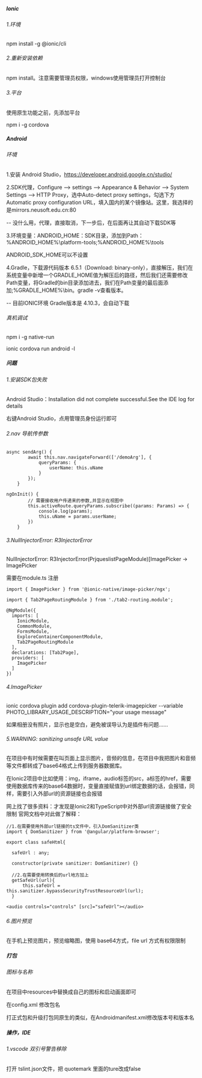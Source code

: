 ##### Ionic

###### 1.环境

npm install -g @ionic/cli



###### 2.重新安装依赖

npm install。注意需要管理员权限，windows使用管理员打开控制台



###### 3.平台

使用原生功能之前，先添加平台

npm i -g cordova





##### Android

###### 环境

1.安装 Android Studio，https://developer.android.google.cn/studio/

2.SDK代理，Configure –> settings –> Appearance & Behavior –> System Settings –> HTTP Proxy，选中Auto-detect proxy settings，勾选下方Automatic proxy configuration URL，填入国内的某个镜像站。这里，我选择的是mirrors.neusoft.edu.cn:80

-- 没什么用，代理，直接取消，下一步后，在后面再让其自动下载SDK等

3.环境变量：ANDROID_HOME：SDK目录，添加到Path：%ANDROID_HOME%\platform-tools;%ANDROID_HOME%\tools

ANDROID_SDK_HOME可以不设置

4.Gradle，下载源代码版本 6.5.1（Download: binary-only），直接解压，我们在系统变量中新增一个GRADLE_HOME值为解压后的路径，然后我们还需要修改Path变量，将Gradle的bin目录添加进去，我们在Path变量的最后面添加;%GRADLE_HOME%\bin。gradle -v查看版本。

-- 目前IONIC环境 Gradle版本是 4.10.3，会自动下载



###### 真机调试

npm i -g native-run

ionic cordova run android -l



##### 问题

###### 1.安装SDK包失败

Android Studio：Installation did not complete successful.See the IDE log for details

右键Android Studio，点用管理员身份运行即可



###### 2.nav 导航传参数

```
async sendArg() {
        await this.nav.navigateForward(['/demoArg'], {
            queryParams: {
                userName: this.uName
            }
        });
    }
```

```
ngOnInit() {
        // 需要接收用户传递来的参数,并显示在视图中
        this.activeRoute.queryParams.subscribe((params: Params) => {
            console.log(params);
            this.uName = params.userName;
        })
    }
```

###### 3.NullInjectorError: R3InjectorError

NullInjectorError: R3InjectorError(PrjqueslistPageModule)[ImagePicker -> ImagePicker

需要在module.ts 注册

```
import { ImagePicker } from '@ionic-native/image-picker/ngx';

import { Tab2PageRoutingModule } from './tab2-routing.module';

@NgModule({
  imports: [
    IonicModule,
    CommonModule,
    FormsModule,
    ExploreContainerComponentModule,
    Tab2PageRoutingModule
  ],
  declarations: [Tab2Page],
  providers: [
    ImagePicker
  ]
})
```



###### 4.ImagePicker

ionic cordova plugin add cordova-plugin-telerik-imagepicker --variable PHOTO_LIBRARY_USAGE_DESCRIPTION="your usage message"

如果相册没有照片，显示也是空白，避免被误导认为是插件有问题......



###### 5.WARNING: sanitizing unsafe URL value

在项目中有时候需要在叫页面上显示图片，音频的信息，在项目中我把图片和音频等文件都转成了base64格式上传到服务器数据库。

在Ionic2项目中比如使用：img，iframe，audio标签的src，a标签的href，需要使用数据库传来的base64数据时，变量直接赋值到url绑定数据的话，会报错，同样，需要引入外部url的资源链接也会报错

网上找了很多资料：才发现是Ionic2和TypeScript中对外部url资源链接做了安全限制
官网文档中对此做了解释：[](http://http://g.co/ng/security#xss)

```
//1.在需要使用外部url链接的ts文件中，引入DomSanitizer类
import { DomSanitizer } from '@angular/platform-browser';  

export class safeHtml{  

  safeUrl : any;  

  constructor(private sanitizer: DomSanitizer) {}  

  //2.在需要使用转换后的url地方加上
  getSafeUrl(url){
      this.safeUrl = this.sanitizer.bypassSecurityTrustResourceUrl(url); 
  }
```

```
<audio controls="controls" [src]="safeUrl"></audio>
```



###### 6.图片预览

在手机上预览图片，预览缩略图，使用 base64方式，file url 方式有权限限制





##### 打包

###### 图标与名称

在项目中resources中替换成自己的图标和启动画面即可

在config.xml 修改包名

打正式包和升级打包同原生的类似，在Androidmanifest.xml修改版本号和版本名



##### 操作，IDE

###### 1.vscode 双引号警告移除

打开 tslint.json文件，把 quotemark 里面的ture改成false



